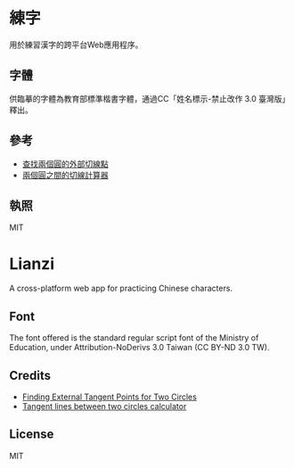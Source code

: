 # 練字

用於練習漢字的跨平台Web應用程序。<br/>

## 字體

供臨摹的字體為教育部標準楷書字體，通過CC「姓名標示-禁止改作 3.0 臺灣版」釋出。

## 參考
* [查找兩個圓的外部切線點](https://gieseanw.wordpress.com/2012/09/12/finding-external-tangent-points-for-two-circles/)
* [兩個圓之間的切線計算器](http://www.ambrsoft.com/TrigoCalc/Circles2/Circles2Tangent_.htm)


## 執照

MIT

# Lianzi

A cross-platform web app for practicing Chinese characters.

## Font

The font offered is the standard regular script font of the Ministry of Education, under Attribution-NoDerivs 3.0 Taiwan (CC BY-ND 3.0 TW).

## Credits
* [Finding External Tangent Points for Two Circles](https://gieseanw.wordpress.com/2012/09/12/finding-external-tangent-points-for-two-circles/)
* [Tangent lines between two circles calculator](http://www.ambrsoft.com/TrigoCalc/Circles2/Circles2Tangent_.htm)

## License

MIT